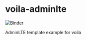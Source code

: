 # voila-adminlte

[![Binder](https://mybinder.org/badge_logo.svg)](https://mybinder.org/v2/gh/martinRenou/voila-adminlte/master?urlpath=voila%2Frender%2Fbqplot)

AdminLTE template example for voila
